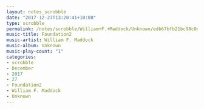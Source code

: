 ```yaml
---
layout: notes_scrobble
date: "2017-12-27T13:20:41+10:00"
type: scrobble
permalink: /notes/scrobble/William+F.+Maddock/Unknown/edb67bfb21bc98c0d6ee6ef0844fdcdde118091e.html
music-title: Foundation2
music-artist: William F. Maddock
music-album: Unknown
music-play-count: "1"
categories:
- scrobble
- December
- 2017
- 27
- Foundation2
- William F. Maddock
- Unknown
---
```

